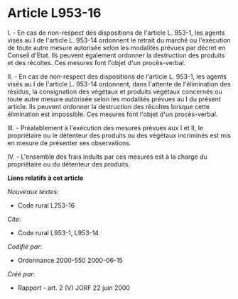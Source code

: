 # Article L953-16

I. - En cas de non-respect des dispositions de l'article L. 953-1, les agents visés au I de l'article L. 953-14 ordonnent le
retrait du marché ou l'exécution de toute autre mesure autorisée selon les modalités prévues par décret en Conseil d'Etat.
Ils peuvent également ordonner la destruction des produits et des récoltes. Ces mesures font l'objet d'un procès-verbal.

II. - En cas de non-respect des dispositions de l'article L. 953-1, les agents visés au I de l'article L. 953-14 ordonnent,
dans l'attente de l'élimination des résidus, la consignation des végétaux et produits végétaux concernés ou toute autre
mesure autorisée selon les modalités prévues au I du présent article. Ils peuvent ordonner la destruction des récoltes
lorsque cette élimination est impossible. Ces mesures font l'objet d'un procès-verbal.

III. - Préalablement à l'exécution des mesures prévues aux I et II, le propriétaire ou le détenteur des produits ou des
végétaux incriminés est mis en mesure de présenter ses observations.

IV. - L'ensemble des frais induits par ces mesures est à la charge du propriétaire ou du détenteur des produits.

**Liens relatifs à cet article**

_Nouveaux textes_:

  - Code rural L253-16

_Cite_:

  - Code rural L953-1, L953-14

_Codifié par_:

  - Ordonnance 2000-550 2000-06-15

_Créé par_:

  - Rapport - art. 2 (V) JORF 22 juin 2000

